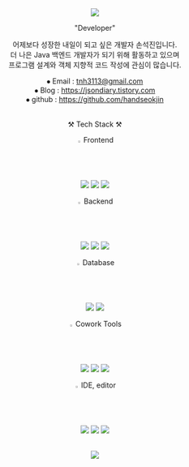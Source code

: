 <div align="center">
  <img src="https://capsule-render.vercel.app/api?type=waving&color=auto&height=150&section=header&text=HI,%20I'm%20Seokjin&fontSize=50" /><br/>
  
  "Developer"
  
  어제보다 성장한 내일이 되고 싶은 개발자 손석진입니다. <br/>
  더 나은 Java 백엔드 개발자가 되기 위해 활동하고 있으며 <br/>
  프로그램 설계와 객체 지향적 코드 작성에 관심이 많습니다.

  ⦁ Email : tnh3113@gmail.com <br/>
  ⦁ Blog : https://jsondiary.tistory.com <br/>
  ⦁ github : https://github.com/handseokjin <br/>
  <br/>

    
  ⚒️ Tech Stack ⚒️
  
  <img src="https://raw.githubusercontent.com/Tarikul-Islam-Anik/Animated-Fluent-Emojis/master/Emojis/Travel%20and%20places/Fire.png" alt="Fire" width="2%" style="max-width: 100%;"> Frontend <br/>
  <img src="https://img.shields.io/badge/HTML5-E34F26?style=flat&logo=HTML5&logoColor=white" />
  <img src="https://img.shields.io/badge/CSS3-1572B6?style=flat&logo=CSS3&logoColor=white" />
  <img src="https://img.shields.io/badge/JavaScript-F7DF1E?style=flat&logo=JavaScript&logoColor=white" /> 
  <br/>

  <img src="https://raw.githubusercontent.com/Tarikul-Islam-Anik/Animated-Fluent-Emojis/master/Emojis/Travel%20and%20places/Fire.png" alt="Fire" width="2%" style="max-width: 100%;"> Backend <br/>
  <img src="https://camo.githubusercontent.com/a0f9c9f1295e65f8c081e5e6073840e309726163c310542f8c0acb5aa60ba5ad/68747470733a2f2f696d672e736869656c64732e696f2f62616467652f4a4156412d3030373339363f7374796c653d666f722d7468652d6261646765266c6f676f3d6a617661266c6f676f436f6c6f723d7768697465" data-canonical-src="https://img.shields.io/badge/JAVA-007396?style=for-the-badge&amp;logo=java&amp;logoColor=white" style="max-width: 100%;">
  <img src="https://img.shields.io/badge/Spring-6DB33F?style=flat&logo=Spring&logoColor=white" />
  <img src="https://img.shields.io/badge/Spring Boot-6DB33F?style=flat&logo=Spring Boot&logoColor=white" />
  <br/>

  <img src="https://raw.githubusercontent.com/Tarikul-Islam-Anik/Animated-Fluent-Emojis/master/Emojis/Travel%20and%20places/Fire.png" alt="Fire" width="2%" style="max-width: 100%;"> Database <br/>
  <img src="https://img.shields.io/badge/MySQL-4479A1?style=flat&logo=MySQL&logoColor=white" />
  <img src="https://img.shields.io/badge/Oracle-F80000?style=flat&logo=Oracle&logoColor=white" />
  <br/>
  
  <img src="https://raw.githubusercontent.com/Tarikul-Islam-Anik/Animated-Fluent-Emojis/master/Emojis/Travel%20and%20places/Fire.png" alt="Fire" width="2%" style="max-width: 100%;"> Cowork Tools <br/>
  <img src="https://img.shields.io/badge/Github-181717?style=flat&logo=Github&logoColor=white" />
  <img src="https://img.shields.io/badge/Slack-4A154B?style=flat&logo=Slack&logoColor=white" />
  <img src="https://img.shields.io/badge/Notion-000000?style=flat&logo=Notion&logoColor=white" />
  <br/>
  
  <img src="https://raw.githubusercontent.com/Tarikul-Islam-Anik/Animated-Fluent-Emojis/master/Emojis/Travel%20and%20places/Fire.png" alt="Fire" width="2%" style="max-width: 100%;"> IDE, editor <br/>
  <img src="https://img.shields.io/badge/IntelliJ-000000?style=flat&logo=intellijidea&logoColor=white" />
  <img src="https://img.shields.io/badge/Android Studio-3DDC84?style=flat&logo=android&logoColor=white" />
  <img src="https://img.shields.io/badge/VS Code-007ACC?style=flat&logo=visualstudiocode&logoColor=white" />
  
  <br/>
  
  <img src="https://capsule-render.vercel.app/api?type=waving&color=auto&height=150&section=footer" />
</div>
<!-- 
<img src="https://github-readme-stats.vercel.app/api/top-langs/?username=handseokjin&layout=compact"><br><br>
-->

<!-- 
**SeokjinSon/SeokjinSon** is a ✨ _special_ ✨ repository because its `README.md` (this file) appears on your GitHub profile.
[![Jasper's GitHub stats](https://github-readme-stats.vercel.app/api?username=SeokjinSon&show_icons=true&theme=dracula )](https://github.com/anuraghazra/github-readme-stats)

Here are some ideas to get you started:
f
- 🔭 I’m currently working on ...
- 🌱 I’m currently learning ...
- 👯 I’m looking to collaborate on ...
- 🤔 I’m looking for help with ...
- 💬 Ask me about ...
- 📫 How to reach me: ...
- 😄 Pronouns: ...
- ⚡ Fun fact: ...
-->

